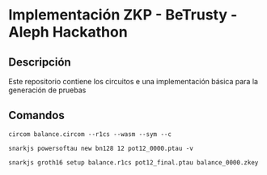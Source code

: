 # Implementación ZKP - BeTrusty - Aleph Hackathon

## Descripción

Este repositorio contiene los circuitos e una implementación básica para la generación de pruebas 

## Comandos

```shell
circom balance.circom --r1cs --wasm --sym --c
```

```shell
snarkjs powersoftau new bn128 12 pot12_0000.ptau -v
```

```shell
snarkjs groth16 setup balance.r1cs pot12_final.ptau balance_0000.zkey
```